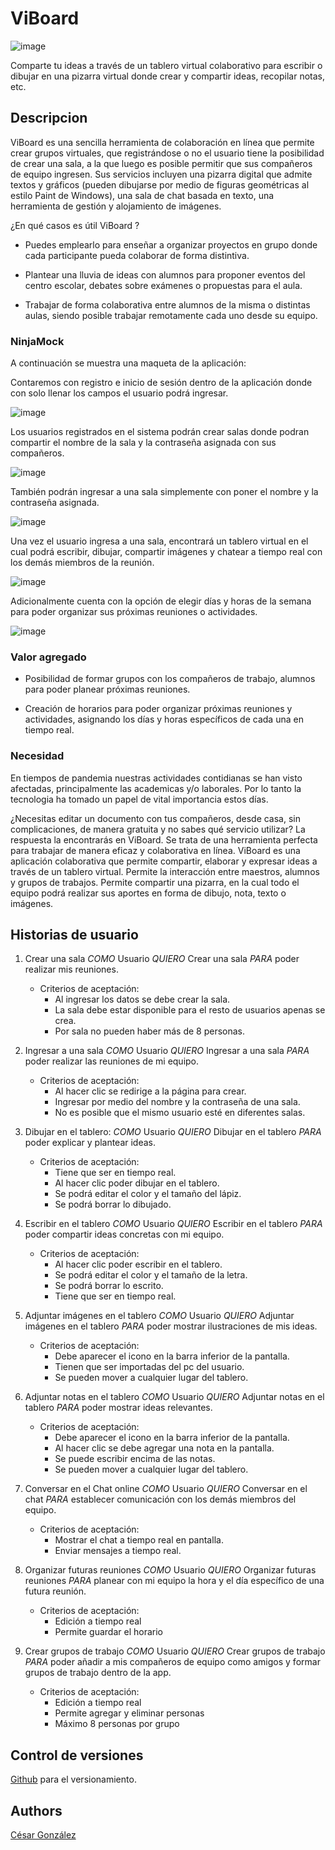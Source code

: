 # ViBoard

![image](https://github.com/csarssj/ARSW-ViBoard/blob/master/img/ViBoarrd.png)

Comparte tu ideas a través de un tablero virtual colaborativo para escribir o dibujar en una pizarra virtual donde crear y compartir ideas, recopilar notas, etc.

## Descripcion

ViBoard es una sencilla herramienta de colaboración en línea que permite crear grupos virtuales, que registrándose o no el usuario  tiene la posibilidad de crear  una sala,
a la que luego es posible permitir que sus compañeros de equipo ingresen. Sus servicios incluyen una pizarra digital que admite textos y gráficos (pueden dibujarse por medio de figuras geométricas al estilo Paint de Windows),
una sala de chat basada en texto, una herramienta de gestión y alojamiento de imágenes.

¿En qué casos es útil ViBoard ?

- Puedes emplearlo para enseñar a organizar proyectos en grupo donde cada participante pueda colaborar de forma distintiva.

- Plantear una lluvia de ideas con alumnos para proponer eventos del centro escolar, debates sobre exámenes o propuestas para el aula.

- Trabajar de forma colaborativa entre alumnos de la misma o distintas aulas, siendo posible trabajar remotamente cada uno desde su equipo.

### NinjaMock

A continuación se muestra una maqueta de la aplicación:

Contaremos con registro e inicio de sesión dentro de la aplicación donde con solo llenar los campos el usuario podrá ingresar.

![image](https://github.com/csarssj/ARSW-ViBoard/blob/master/img/login.png)

Los usuarios registrados  en el sistema podrán crear salas donde podran compartir el nombre de la sala y la contraseña asignada con sus compañeros.

![image](https://github.com/csarssj/ARSW-ViBoard/blob/master/img/create.png)

También podrán ingresar a una sala simplemente con poner el nombre y la contraseña asignada.

![image](https://github.com/csarssj/ARSW-ViBoard/blob/master/img/login.png)

Una vez el usuario ingresa a una sala, encontrará un tablero virtual en el cual podrá escribir, dibujar, compartir imágenes y chatear a tiempo real con los 
demás miembros de la reunión.

![image](https://github.com/csarssj/ARSW-ViBoard/blob/master/img/board.png)

Adicionalmente cuenta con la opción de elegir  días y horas de la semana  para poder organizar sus próximas reuniones o actividades.

![image](https://github.com/csarssj/ARSW-ViBoard/blob/master/img/horario.png)


### Valor agregado

- Posibilidad de formar grupos con los compañeros de trabajo, alumnos para poder planear próximas reuniones.

- Creación de horarios para poder organizar próximas reuniones y actividades, asignando los días y horas específicos de cada una en tiempo real. 

### Necesidad

En tiempos de pandemia nuestras actividades contidianas se han visto afectadas, principalmente las academicas y/o laborales. Por lo tanto la tecnologia ha tomado un papel de 
vital importancia estos días. 

¿Necesitas editar un documento con tus compañeros, desde casa, sin complicaciones, de manera gratuita y no sabes qué servicio utilizar? La respuesta la encontrarás en ViBoard.
Se trata de una herramienta perfecta para trabajar de manera eficaz y colaborativa en línea.
ViBoard es una aplicación colaborativa que permite compartir, elaborar y expresar ideas a través de un tablero virtual. Permite la interacción entre maestros, alumnos y
grupos de trabajos. Permite compartir una pizarra, en la cual todo el equipo podrá realizar sus aportes en forma de dibujo, nota, texto o imágenes.

## Historias de usuario
1. Crear una sala  *COMO* Usuario *QUIERO* Crear una sala *PARA* poder realizar mis reuniones.
   - Criterios de aceptación:
	 - Al ingresar los datos se debe crear la sala.
	 - La sala debe estar disponible para el resto de usuarios apenas se crea.
	 - Por sala no pueden haber más de 8 personas.
2. Ingresar a una sala *COMO* Usuario *QUIERO* Ingresar a una sala *PARA* poder realizar las reuniones de mi equipo.
   - Criterios de aceptación:
	 - Al hacer clic se redirige a la página para crear.
	 - Ingresar por medio del nombre y la contraseña de una sala.
	 - No es posible que el mismo usuario esté en diferentes salas.
		
3. Dibujar en el tablero: *COMO* Usuario *QUIERO* Dibujar en el tablero *PARA* poder explicar y plantear ideas. 
   - Criterios de aceptación:
	 - Tiene que ser en tiempo real.
 	 - Al hacer clic poder dibujar en el tablero.
	 - Se podrá editar el color y el tamaño del lápiz.
	 - Se podrá borrar lo dibujado.
4. Escribir en el tablero *COMO* Usuario *QUIERO* Escribir en el tablero *PARA* poder compartir ideas concretas con mi equipo.
   - Criterios de aceptación:
	 - Al hacer clic poder escribir en el tablero.
	 - Se podrá editar el color y el tamaño de la letra.
	 - Se podrá borrar lo escrito.
	 - Tiene que ser en tiempo real.
5. Adjuntar imágenes en el tablero *COMO* Usuario *QUIERO* Adjuntar imágenes en el tablero *PARA* poder mostrar ilustraciones de mis ideas.
   - Criterios de aceptación:
	 - Debe aparecer el icono en la barra inferior de la pantalla.
	 - Tienen que ser importadas del pc del usuario.
	 - Se pueden mover a cualquier lugar del tablero. 
6. Adjuntar notas en el tablero *COMO* Usuario *QUIERO* Adjuntar notas en el tablero *PARA* poder mostrar ideas relevantes.
   - Criterios de aceptación:
	 - Debe aparecer el icono en la barra inferior de la pantalla.
	 - Al hacer clic se debe agregar una nota en la pantalla.
	 - Se puede escribir encima de las notas.
	 - Se pueden mover a cualquier lugar del tablero.		
7. Conversar en el Chat online *COMO* Usuario *QUIERO* Conversar en el chat *PARA* establecer comunicación con los demás miembros del equipo.
   - Criterios de aceptación:
	 - Mostrar el chat a tiempo real en pantalla.
	 - Enviar mensajes a tiempo real.
8. Organizar futuras reuniones *COMO* Usuario *QUIERO* Organizar futuras reuniones *PARA* planear con mi equipo la hora y el día específico de una futura reunión.
   - Criterios de aceptación:
	 - Edición a tiempo real
	 - Permite guardar el horario
9. Crear grupos de trabajo *COMO* Usuario *QUIERO* Crear grupos de trabajo *PARA*  poder añadir a mis compañeros de equipo como amigos y formar grupos de trabajo dentro de la app.
   - Criterios de aceptación:
	 - Edición a tiempo real
	 - Permite agregar y eliminar personas
	 - Máximo 8 personas por grupo


## Control de versiones 

[Github](https://github.com/) para el versionamiento.

## Authors

[César González](https://github.com/csarssj) 

